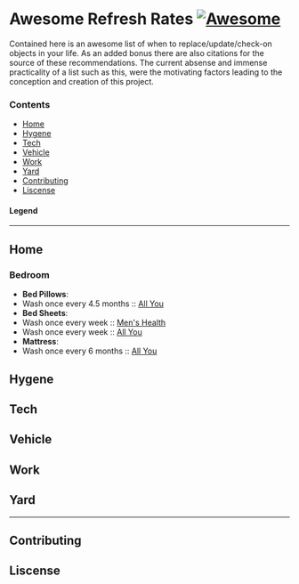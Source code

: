 # Awesome Refresh Rates [![Awesome](https://cdn.rawgit.com/sindresorhus/awesome/d7305f38d29fed78fa85652e3a63e154dd8e8829/media/badge.svg)](https://github.com/sindresorhus/awesome)

Contained here is an awesome list of when to replace/update/check-on objects in your life. As an added bonus there are also citations for the source of these recommendations. The current absense and immense practicality of a list such as this, were the motivating factors leading to the conception and creation of this project.

### Contents

 - [Home](#home)
 - [Hygene](#hygene)
 - [Tech](#tech)
 - [Vehicle](#vehicle)
 - [Work](#work)
 - [Yard](#yard)
 - [Contributing](#contributing)
 - [Liscense](#liscense)

#### Legend

----------------------------------------------------

Home
----
### Bedroom
 - **Bed Pillows**:
  - Wash once every 4.5 months :: [All You](http://www.allyou.com/budget-home/organizing-cleaning/washing-guidelines/wash-bed-pillows)
 - **Bed Sheets**: 
  - Wash once every week :: [Men's Health](http://www.menshealth.com/health/why-you-should-really-wash-your-sheets-more-frequently-you-do)
  - Wash once every week :: [All You](http://www.allyou.com/budget-home/organizing-cleaning/washing-guidelines/wash-bed-sheets)
 - **Mattress**:
  - Wash once every 6 months :: [All You](http://www.allyou.com/budget-home/organizing-cleaning/washing-guidelines/freshen-your-mattress)

## Hygene
## Tech
## Vehicle
## Work
## Yard

----------------------------------------------------

## Contributing
## Liscense

